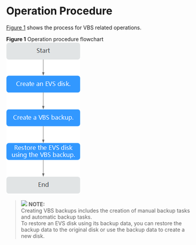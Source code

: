 # Operation Procedure<a name="EN-US_TOPIC_0042416420"></a>

[Figure 1](#fig677812255)  shows the process for VBS related operations.

**Figure  1**  Operation procedure flowchart<a name="fig677812255"></a>  
![](figures/operation-procedure-flowchart.png "operation-procedure-flowchart")

>![](/images/icon-note.gif) **NOTE:**   
>Creating VBS backups includes the creation of manual backup tasks and automatic backup tasks.  
>To restore an EVS disk using its backup data, you can restore the backup data to the original disk or use the backup data to create a new disk.  

